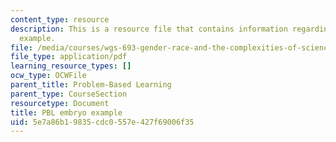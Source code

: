 ```yaml
---
content_type: resource
description: This is a resource file that contains information regarding PBL embryo
  example.
file: /media/courses/wgs-693-gender-race-and-the-complexities-of-science-and-technology-a-problem-based-learning-experiment-spring-2009/5e7a86b19835cdc0557e427f69006f35_MITWGS_693S09_tutor03.pdf
file_type: application/pdf
learning_resource_types: []
ocw_type: OCWFile
parent_title: Problem-Based Learning
parent_type: CourseSection
resourcetype: Document
title: PBL embryo example
uid: 5e7a86b1-9835-cdc0-557e-427f69006f35
---
```

